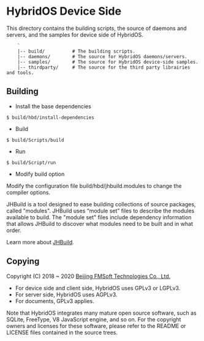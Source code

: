 # HybridOS Device Side

This directory contains the building scripts, the source of daemons and
servers, and the samples for device side of HybridOS.

```
    `
    |-- build/          # The building scripts.
    |-- daemons/        # The source for HybridOS daemons/servers.
    |-- samples/        # The source for HybridOS device-side samples.
    |-- thirdparty/     # The source for the third party librairies and tools.
```

## Building

* Install the base dependencies

```
$ build/hbd/install-dependencies
```

* Build

```
$ build/Scripts/build
```

* Run

```
$ build/Script/run
```

* Modify build option

Modify the configuration file build/hbd/jhbuild.modules to change the compiler options.

JHBuild is a tool designed to ease building collections of source packages, called "modules".
JHBuild uses “module set” files to describe the modules available to build. The "module set"
files include dependency information that allows JHBuild to discover what modules need to be
built and in what order.

Learn more about [JHBuild](https://developer.gnome.org/jhbuild/stable/introduction.html.en).


## Copying

Copyright (C) 2018 \~ 2020 [Beijing FMSoft Technologies Co., Ltd.]

* For device side and client side, HybridOS uses GPLv3 or LGPLv3.
* For server side, HybridOS uses AGPLv3.
* For documents, GPLv3 applies.

Note that HybridOS integrates many mature open source software, such as SQLite,
FreeType, V8 JavaScript engine, and so on. For the copyright owners and licenses
for these software, please refer to the README or LICENSE files contained in
the source trees.

[Beijing FMSoft Technologies Co., Ltd.]: https://www.fmsoft.cn
[FMSoft Technologies]: https://www.fmsoft.cn
[HybridOS Official Site]: https://hybridos.fmsoft.cn

[HybridOS Architecture]: https://github.com/FMSoftCN/hybridos/wiki/HybridOS-Architecture
[HybridOS App Framework]: https://github.com/FMSoftCN/hybridos/wiki/HybridOS-App-Framework
[HybridOS View Markup Language]: https://github.com/FMSoftCN/hybridos/wiki/HybridOS-View-Markup-Language
[HybridOS Foundation Class Library]: https://github.com/FMSoftCN/hybridos/wiki/HybridOS-Foundation-Class-Library
[HybridOS Security Design]: https://github.com/FMSoftCN/hybridos/wiki/HybridOS-Security-Design
[HybridOS Device Simulation Environment]: https://github.com/FMSoftCN/hybridos/wiki/HybridOS-Device-Simulation-Environment
[HybridOS Code and Development Convention]: https://github.com/FMSoftCN/hybridos/wiki/HybridOS-Code-and-Development-Convention

